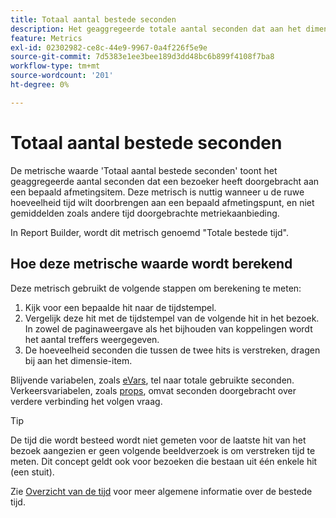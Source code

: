 ```yaml
---
title: Totaal aantal bestede seconden
description: Het geaggregeerde totale aantal seconden dat aan het dimensie-item wordt besteed.
feature: Metrics
exl-id: 02302982-ce8c-44e9-9967-0a4f226f5e9e
source-git-commit: 7d5383e1ee3bee189d3dd48bc6b899f4108f7ba8
workflow-type: tm+mt
source-wordcount: '201'
ht-degree: 0%

---
```


# Totaal aantal bestede seconden

De metrische waarde &#39;Totaal aantal bestede seconden&#39; toont het geaggregeerde aantal seconden dat een bezoeker heeft doorgebracht aan een bepaald afmetingsitem. Deze metrisch is nuttig wanneer u de ruwe hoeveelheid tijd wilt doorbrengen aan een bepaald afmetingspunt, en niet gemiddelden zoals andere tijd doorgebrachte metriekaanbieding.

In Report Builder, wordt dit metrisch genoemd &quot;Totale bestede tijd&quot;.

## Hoe deze metrische waarde wordt berekend

Deze metrisch gebruikt de volgende stappen om berekening te meten:

1. Kijk voor een bepaalde hit naar de tijdstempel.
2. Vergelijk deze hit met de tijdstempel van de volgende hit in het bezoek. In zowel de paginaweergave als het bijhouden van koppelingen wordt het aantal treffers weergegeven.
3. De hoeveelheid seconden die tussen de twee hits is verstreken, dragen bij aan het dimensie-item.

Blijvende variabelen, zoals [eVars](../dimensions/evar.md), tel naar totale gebruikte seconden. Verkeersvariabelen, zoals [props](../dimensions/prop.md), omvat seconden doorgebracht over verdere verbinding het volgen vraag.

>[!TIP]
>
>De tijd die wordt besteed wordt niet gemeten voor de laatste hit van het bezoek aangezien er geen volgende beeldverzoek is om verstreken tijd te meten. Dit concept geldt ook voor bezoeken die bestaan uit één enkele hit (een stuit).

Zie [Overzicht van de tijd](time-spent.md) voor meer algemene informatie over de bestede tijd.
